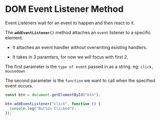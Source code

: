 # DOM Event Listener Method

Event Listeners wait for an event to happen and then react to it.

The <b>`addEventListener()`</b> method attaches an `event` listener to a specific element.

- It attaches an event handler without overwriting existing handlers.

- It takes in 3 paramters, for now we will focus with first 2.

The first parameter is the `type of event` passed in as a string. eg: `click, mousedown`

The second parameter is the `function` we want to call when the specified event occurs.

```js
const btn = document.getElementById("btn");

btn.addEventListener("click", function () {
  console.log("Button Clicked");
});
```
